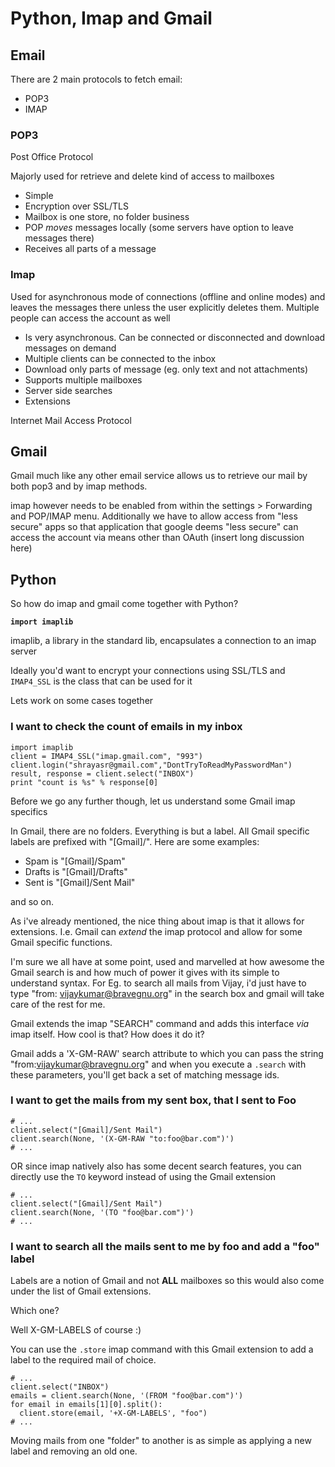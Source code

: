 # Python, Imap and Gmail

## Email

There are 2 main protocols to fetch email:

- POP3
- IMAP

### POP3

Post Office Protocol

Majorly used for retrieve and delete kind of access to mailboxes

- Simple
- Encryption over SSL/TLS
- Mailbox is one store, no folder business
- POP _moves_ messages locally (some servers have option to leave messages there)
- Receives all parts of a message

### Imap

Used for asynchronous mode of connections (offline and online modes) and leaves
the messages there unless the user explicitly deletes them. Multiple people
can access the account as well 

- Is very asynchronous. Can be connected or disconnected and download messages
  on demand
- Multiple clients can be connected to the inbox
- Download only parts of message (eg. only text and not attachments)
- Supports multiple mailboxes
- Server side searches
- Extensions

Internet Mail Access Protocol

## Gmail

Gmail much like any other email service allows us to retrieve our mail by both
pop3 and by imap methods. 

imap however needs to be enabled from within the settings > Forwarding and POP/IMAP 
menu. Additionally we have to allow access from "less secure" apps so that 
application that google deems "less secure" can access the account via means
other than OAuth (insert long discussion here)

## Python

So how do imap and gmail come together with Python?

**`import imaplib`** 

imaplib, a library in the standard lib, encapsulates a connection to an imap
server

Ideally you'd want to encrypt your connections using SSL/TLS and `IMAP4_SSL` is 
the class that can be used for it

Lets work on some cases together

### I want to check the count of emails in my inbox 

    import imaplib
    client = IMAP4_SSL("imap.gmail.com", "993")
    client.login("shrayasr@gmail.com","DontTryToReadMyPasswordMan")
    result, response = client.select("INBOX")
    print "count is %s" % response[0]

Before we go any further though, let us understand some Gmail imap specifics

In Gmail, there are no folders. Everything is but a label. All Gmail specific
labels are prefixed with "[Gmail]/". Here are some examples:

- Spam is "[Gmail]/Spam"
- Drafts is "[Gmail]/Drafts"
- Sent is "[Gmail]/Sent Mail"

and so on.

As i've already mentioned, the nice thing about imap is that it allows for
extensions. I.e. Gmail can _extend_ the imap protocol and allow for some
Gmail specific functions. 

I'm sure we all have at some point, used and marvelled at how awesome the
Gmail search is and how much of power it gives with its simple to understand
syntax. For Eg. to search all mails from Vijay, i'd just have to type 
"from: vijaykumar@bravegnu.org" in the search box and gmail will take care
of the rest for me. 

Gmail extends the imap "SEARCH" command and adds this interface _via_ imap 
itself. How cool is that? How does it do it? 

Gmail adds a 'X-GM-RAW' search attribute to which you can pass the string 
"from:vijaykumar@bravegnu.org" and when you execute a `.search` with these
parameters, you'll get back a set of matching message ids.

### I want to get the mails from my sent box, that I sent to Foo

    # ...
    client.select("[Gmail]/Sent Mail")
    client.search(None, '(X-GM-RAW "to:foo@bar.com")')
    # ...

OR since imap natively also has some decent search features, you can directly 
use the `TO` keyword instead of using the Gmail extension

    # ...
    client.select("[Gmail]/Sent Mail")
    client.search(None, '(TO "foo@bar.com")')
    # ...

### I want to search all the mails sent to me by foo and add a "foo" label

Labels are a notion of Gmail and not **ALL** mailboxes so this would also come 
under the list of Gmail extensions.

Which one? 

Well X-GM-LABELS of course :)

You can use the `.store` imap command with this Gmail extension to add a label
to the required mail of choice.


    # ...
    client.select("INBOX")
    emails = client.search(None, '(FROM "foo@bar.com")')
    for email in emails[1][0].split():
      client.store(email, '+X-GM-LABELS', "foo")
    # ...

Moving mails from one "folder" to another is as simple as applying a new label
and removing an old one. 


